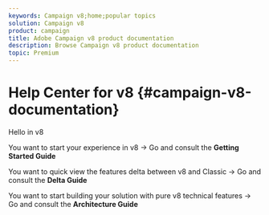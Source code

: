 ```yaml
---
keywords: Campaign v8;home;popular topics
solution: Campaign v8
product: campaign
title: Adobe Campaign v8 product documentation
description: Browse Campaign v8 product documentation
topic: Premium
---
```


# Help Center for v8 {#campaign-v8-documentation}

Hello in v8

You want to start your experience in v8 -> Go and consult the **Getting Started Guide**

You want to quick view the features delta between v8 and Classic -> Go and consult the **Delta Guide**

You want to start building your solution with pure v8 technical features -> Go and consult the **Architecture Guide**